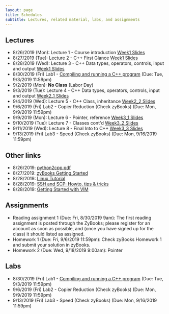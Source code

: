 ```yaml
---
layout: page
title: Schedules
subtitle: Lectures, related material, labs, and assignments
---
```

## Lectures

 * 8/26/2019 (Mon): Lecture 1 - Course introduction [Week1 Slides][1]
 * 8/27/2019 (Tue): Lecture 2 - C++ First Glance  [Week1 Slides][1]
 * 8/28/2019 (Wed): Lecture 3 - C++ Data types, operators, controls, input and output [Week1 Slides][1]
 * 8/30/2019 (Fri) Lab1 - [Compiling and running a C++ program][L1] (Due: Tue, 9/3/2019 11:59pm)
 * 9/2/2019 (Mon): **No Class** (Labor Day)
 * 9/3/2019 (Tue): Lecture 4 - C++ Data types, operators, controls, input and output [Week2_1 Slides][2]
 * 9/4/2019 (Wed): Lecture 5 - C++ Class, inheritance [Week2_2 Slides][3]
 * 9/6/2019 (Fri) Lab2 - Copier Reduction (Check zyBooks) (Due: Mon, 9/9/2019 11:59pm)
 * 9/9/2019 (Mon): Lecture 6 - Pointer, reference [Week3_1 Slides][4]
 * 9/10/2019 (Tue): Lecture 7 - Classes cont'd [Week3_2 Slides][5]
 * 9/11/2019 (Wed): Lecture 8 - Final Into to C++ [Week3_3 Slides][6]
 * 9/13/2019 (Fri) Lab3 - Speed (Check zyBooks) (Due: Mon, 9/16/2019 11:59pm)
 
## Other links

 * 8/26/2019: [python2cpp.pdf][O1]
 * 8/27/2019: [zyBooks Getting Started][O2]
 * 8/28/2019: [Linux Tutorial][O3]
 * 8/28/2019: [SSH and SCP: Howto, tips & tricks][O4]
 * 8/28/2019: [Getting Started with VIM][O5]

## Assignments 

 * Reading assignment 1 (Due: Fri, 8/30/2019 9am): The first reading assignment is posted through the ZyBooks; please register for an account as soon as possible, and (once you have signed up for the class) it should listed as assigned. 
 * Homework 1 (Due: Fri, 9/6/2019 11:59pm): Check zyBooks Homework 1 and submit your solution in zyBooks.
 * Homework 2 (Due: Wed, 9/18/2019 9:00am): Pointer

## Labs

 * 8/30/2019 (Fri) Lab1 - [Compiling and running a C++ program][L1] (Due: Tue, 9/3/2019 11:59pm)
 * 9/6/2019 (Fri) Lab2 - Copier Reduction (Check zyBooks) (Due: Mon, 9/9/2019 11:59pm)
 * 9/13/2019 (Fri) Lab3 - Speed (Check zyBooks) (Due: Mon, 9/16/2019 11:59pm)

[1]:{{site.url}}/lectures/csci2100_week1.pdf
[2]:{{site.url}}/lectures/csci2100_week2_1.pdf
[3]:{{site.url}}/lectures/csci2100_week2_2.pdf
[4]:{{site.url}}/lectures/csci2100_week3_1.pdf
[5]:{{site.url}}/lectures/csci2100_week3_2.pdf
[6]:{{site.url}}/lectures/csci2100_week3_3.pdf

[L1]:{{site.url}}/labs/lab1.html

[H1]:{{site.url}}/homework/hw2.html

[O1]:{{site.url}}/lectures/python2cpp.pdf
[O2]:https://zybooks.zendesk.com/hc/en-us/articles/360008562913-Students-Getting-started
[O3]:https://ryanstutorials.net/linuxtutorial/
[O4]:https://linuxacademy.com/blog/linux/ssh-and-scp-howto-tips-tricks/
[O5]:https://scotch.io/tutorials/getting-started-with-vim-an-interactive-guide



